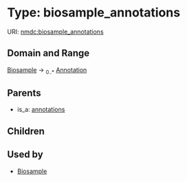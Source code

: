 
# Type: biosample_annotations




URI: [nmdc:biosample_annotations](https://microbiomedata/meta/biosample_annotations)


## Domain and Range

[Biosample](Biosample.md) ->  <sub>0..*</sub> [Annotation](Annotation.md)

## Parents

 *  is_a: [annotations](annotations.md)

## Children


## Used by

 * [Biosample](Biosample.md)
